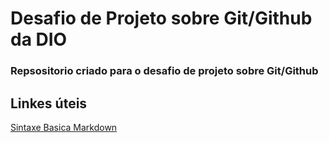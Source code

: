 # Desafio de Projeto sobre Git/Github da DIO

### Repsositorio criado para o desafio de projeto sobre Git/Github

## Linkes úteis
[Sintaxe Basica Markdown](https://www.markdownguide.org/basic-syntax/)
